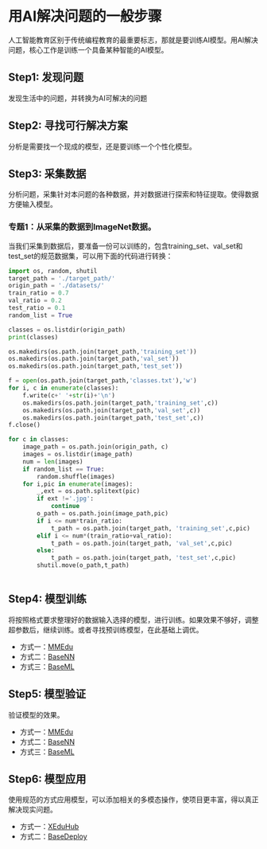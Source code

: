 # 用AI解决问题的一般步骤

人工智能教育区别于传统编程教育的最重要标志，那就是要训练AI模型。用AI解决问题，核心工作是训练一个具备某种智能的AI模型。

## Step1: 发现问题
发现生活中的问题，并转换为AI可解决的问题

## Step2: 寻找可行解决方案
分析是需要找一个现成的模型，还是要训练一个个性化模型。

## Step3: 采集数据
分析问题，采集针对本问题的各种数据，并对数据进行探索和特征提取。使得数据方便输入模型。

### 专题1：从采集的数据到ImageNet数据。
当我们采集到数据后，要准备一份可以训练的，包含training_set、val_set和test_set的规范数据集，可以用下面的代码进行转换：
```python
import os, random, shutil
target_path = './target_path/'
origin_path = './datasets/'
train_ratio = 0.7
val_ratio = 0.2
test_ratio = 0.1
random_list = True

classes = os.listdir(origin_path)
print(classes)

os.makedirs(os.path.join(target_path,'training_set'))
os.makedirs(os.path.join(target_path,'val_set'))
os.makedirs(os.path.join(target_path,'test_set'))

f = open(os.path.join(target_path,'classes.txt'),'w')
for i, c in enumerate(classes):
    f.write(c+' '+str(i)+'\n')
    os.makedirs(os.path.join(target_path,'training_set',c))
    os.makedirs(os.path.join(target_path,'val_set',c))
    os.makedirs(os.path.join(target_path,'test_set',c))
f.close()

for c in classes:
    image_path = os.path.join(origin_path, c)
    images = os.listdir(image_path)
    num = len(images)
    if random_list == True:
        random.shuffle(images)
    for i,pic in enumerate(images):
        _,ext = os.path.splitext(pic)
        if ext !='.jpg':
            continue
        o_path = os.path.join(image_path,pic)
        if i <= num*train_ratio:
            t_path = os.path.join(target_path, 'training_set',c,pic)
        elif i <= num*(train_ratio+val_ratio):
            t_path = os.path.join(target_path, 'val_set',c,pic)
        else:
            t_path = os.path.join(target_path, 'test_set',c,pic)
        shutil.move(o_path,t_path)



```

## Step4: 模型训练
将按照格式要求整理好的数据输入选择的模型，进行训练。如果效果不够好，调整超参数后，继续训练。或者寻找预训练模型，在此基础上调优。
- 方式一：[MMEdu](../mmedu.html)
- 方式二：[BaseNN](../basenn.html)
- 方式三：[BaseML](../baseml.html)
## Step5: 模型验证
验证模型的效果。
- 方式一：[MMEdu](../mmedu/quick_start.html#id7)
- 方式二：[BaseNN](../basenn/quick_start.html#id10)
- 方式三：[BaseML](../baseml/quick_start.html#id9)
## Step6: 模型应用
使用规范的方式应用模型，可以添加相关的多模态操作，使项目更丰富，得以真正解决现实问题。
- 方式一：[XEduHub](../xedu_hub.html)
- 方式二：[BaseDeploy](../basedt.html)
